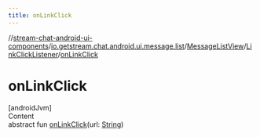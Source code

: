 ```yaml
---
title: onLinkClick
---
```

//[stream-chat-android-ui-components](../../../../index.md)/[io.getstream.chat.android.ui.message.list](../../index.md)/[MessageListView](../index.md)/[LinkClickListener](index.md)/[onLinkClick](onLinkClick.md)



# onLinkClick  
[androidJvm]  
Content  
abstract fun [onLinkClick](onLinkClick.md)(url: [String](https://kotlinlang.org/api/latest/jvm/stdlib/kotlin/-string/index.html))  



